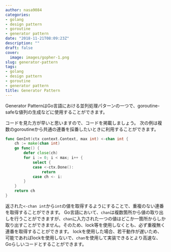 ```yaml
---
author: nasa9084
categories:
- golang
- design pattern
- goroutine
- generator pattern
date: "2018-11-21T08:09:23Z"
description: ""
draft: false
cover:
  image: images/gopher-1.png
slug: generator-pattern
tags:
- golang
- design pattern
- goroutine
- generator pattern
title: Generator Pattern
---
```



Generator PatternはGo言語における並列処理パターンの一つで、goroutine-safeな値列の生成などに使用することができます。

コードを見た方が早いと思いますので、コードを掲載しましょう。
次の例は複数のgoroutineから共通の連番を採番したいときに利用することができます。

``` go
func GenInt(ctx context.Context, max int) <-chan int {
    ch := make(chan int)
    go func() {
        defer close(ch)
        for i := 0; i < max; i++ {
            select {
            case <-ctx.Done():
                return
            case ch <- i:
        }
    }
    return ch
}
```

返された`<-chan int`から`int`の値を取得するようにすることで、重複のない連番を取得することができます。
Go言語において、`chan`は複数箇所から値の取り出しを行うことができますが、`chan`に入力された一つの値はどこか一箇所からしか取り出すことができません。そのため、lock等を使用しなくとも、必ず重複無く連番を取得することができます。
lockを使用した場合、若干動作が遅いため、可能であればlockを使用しないで、`chan`を使用して実装できるとより高速な、Goらしいコードとすることができます。





